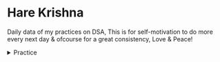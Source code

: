 # Hare Krishna
Daily data of my practices on DSA, This is for self-motivation to do more every next day & ofcourse for a great consistency, Love & Peace!

<details>
  <summary>Practice</summary>
  
| # | Total Questions | Question Topic | Platform | Remark
| --- | --- | --- | --- | --- |
| Day01 |  |  |  |  |
 
</details>


